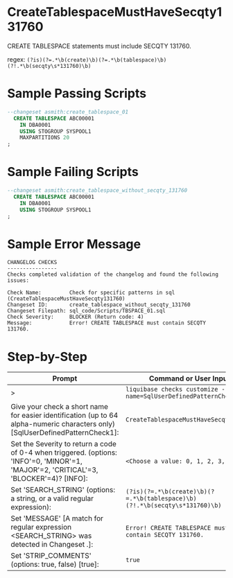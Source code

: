# CreateTablespaceMustHaveSecqty131760

CREATE TABLESPACE statements must include SECQTY 131760.

regex: `(?is)(?=.*\b(create)\b)(?=.*\b(tablespace)\b)(?!.*\b(secqty\s*131760)\b)`

# Sample Passing Scripts
``` sql
--changeset asmith:create_tablespace_01
  CREATE TABLESPACE ABC00001
    IN DBA0001
    USING STOGROUP SYSPOOL1
	MAXPARTITIONS 20
;
```

# Sample Failing Scripts
``` sql
--changeset asmith:create_tablespace_without_secqty_131760
  CREATE TABLESPACE ABC00001
    IN DBA0001
    USING STOGROUP SYSPOOL1
;
```

# Sample Error Message
``` 
CHANGELOG CHECKS
----------------
Checks completed validation of the changelog and found the following issues:

Check Name:         Check for specific patterns in sql (CreateTablespaceMustHaveSecqty131760)
Changeset ID:       create_tablespace_without_secqty_131760
Changeset Filepath: sql_code/Scripts/TBSPACE_01.sql
Check Severity:     BLOCKER (Return code: 4)
Message:            Error! CREATE TABLESPACE must contain SECQTY 131760.
```

# Step-by-Step
| Prompt | Command or User Input |
| ------ | ----------------------|
| > | `liquibase checks customize --check-name=SqlUserDefinedPatternCheck` |
| Give your check a short name for easier identification (up to 64 alpha-numeric characters only) [SqlUserDefinedPatternCheck1]: | `CreateTablespaceMustHaveSecqty131760` |
| Set the Severity to return a code of 0-4 when triggered. (options: 'INFO'=0, 'MINOR'=1, 'MAJOR'=2, 'CRITICAL'=3, 'BLOCKER'=4)? [INFO]: | `<Choose a value: 0, 1, 2, 3, 4>` |
| Set 'SEARCH_STRING' (options: a string, or a valid regular expression): | `(?is)(?=.*\b(create)\b)(?=.*\b(tablespace)\b)(?!.*\b(secqty\s*131760)\b)` |
| Set 'MESSAGE' [A match for regular expression <SEARCH_STRING> was detected in Changeset <CHANGESET>.]: | `Error! CREATE TABLESPACE must contain SECQTY 131760.` |
| Set 'STRIP_COMMENTS' (options: true, false) [true]: | `true` |
